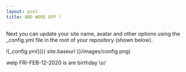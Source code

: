 ```yaml
---
layout: post
title: AND WERE OFF !
---
```


Next you can update your site name, avatar and other options using the _config.yml file in the root of your repository (shown below).

![_config.yml]({{ site.baseurl }}/images/config.png)

welp FRI-FEB-12-2020 is are birthday \o/
